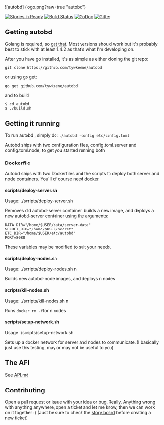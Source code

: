 ![autobd] (logo.png?raw=true "autobd")

[![Stories in Ready](https://badge.waffle.io/tywkeene/autobd.svg?label=ready&title=Ready)](http://waffle.io/tywkeene/autobd)
[![Build Status](https://travis-ci.org/tywkeene/autobd.svg)](https://travis-ci.org/tywkeene/autobd)
[![GoDoc](https://godoc.org/github.com/tywkeene/autobd?status.svg)](https://godoc.org/github.com/tywkeene/autobd)
[![Gitter](https://badges.gitter.im/autobd/Lobby.svg)](https://gitter.im/autobd/Lobby)


## Getting autobd
Golang is required, so [get that](https://golang.org/doc/install). Most versions should work but it's probably best to
stick with at least 1.4.2 as that's what I'm developing on.

After you have go installed, it's as simple as either cloning the git repo:

`git clone https://github.com/tywkeene/autobd`

or using go get:

`go get github.com/tywkeene/autobd`

and to build

```
$ cd autobd
$ ./build.sh
```

## Getting it running

To run autobd , simply do: `./autobd -config etc/config.toml`

Autobd ships with two configuration files, config.toml.server and config.toml.node, to get you started running both


### Dockerfile

Autobd ships with two Dockerfiles and the scripts to deploy both server and node containers. You'll of course need [docker](https://docs.docker.com/engine/installation/)

#### scripts/deploy-server.sh
Usage: ./scripts/deploy-server.sh

Removes old autobd-server container, builds a new image, and deploys a new autobd-server container using the arguments:
```
DATA_DIR="/home/$USER/data/server-data"
SECRET_DIR="/home/$USER/secret"
ETC_DIR="/home/$USER/etc/autobd"
PORT=8080
```
These variables may be modified to suit your needs.


#### scripts/deploy-nodes.sh
Usage: ./scripts/deploy-nodes.sh n


Builds new autobd-node images, and deploys n nodes

#### scripts/kill-nodes.sh
Usage: ./scripts/kill-nodes.sh n

Runs ```docker rm -f```for n nodes

#### scripts/setup-network.sh
Usage ./scripts/setup-network.sh

Sets up a docker network for server and nodes to communicate. 
(I basically just use this testing, may or may not be useful to you)

## The API
See [API.md](https://github.com/tywkeene/autobd/blob/master/API.md)

## Contributing

Open a pull request or issue with your idea or bug. Really. Anything wrong with anything anywhere, open a ticket and let me know,
then we can work on it together :) (Just be sure to check the [story board](https://waffle.io/tywkeene/autobd) before creating a new ticket)
